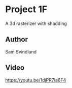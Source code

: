 # Project 1F
A 3d rasterizer with shadding

## Author
Sam Svindland

## Video
https://youtu.be/1djPR7Ia6F4